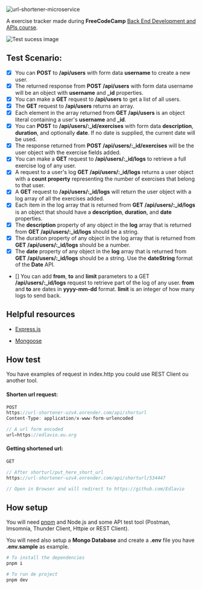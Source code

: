 ![url-shortener-microservice](https://socialify.git.ci/Edlavio/FCC-Back-End-Development-and-APIs/image?font=Inter&forks=1&issues=1&language=1&name=1&owner=1&pattern=Circuit%20Board&stargazers=1&theme=Auto)

A exercise tracker made during **FreeCodeCamp** [Back End Development and APIs course](https://www.freecodecamp.org/learn/back-end-development-and-apis).

![Test sucess image](./public/sucess.png)


## Test Scenario:
- [x] You can **POST** to **/api/users** with form data **username** to create a new user.
- [x] The returned response from **POST** **/api/users** with form data username will be an object with **username** and **_id** properties.
- [x] You can make a **GET** request to **/api/users** to get a list of all users.
- [x] The **GET** request to **/api/users** returns an array.
- [x] Each element in the array returned from **GET** **/api/users** is an object literal containing a user's **username** and **_id**.
- [x] You can **POST** to **/api/users/:_id/exercises** with form data **description**, **duration**, and optionally **date**. If no date is supplied, the current date will be used.
- [x] The response returned from **POST** **/api/users/:_id/exercises** will be the user object with the exercise fields added.
- [x] You can make a **GET** request to **/api/users/:_id/logs** to retrieve a full exercise log of any user.
- [x] A request to a user's log **GET** **/api/users/:_id/logs** returns a user object with a **count property** representing the number of exercises that belong to that user.
- [x] A **GET** request to **/api/users/:_id/logs** will return the user object with a log array of all the exercises added.
- [x] Each item in the log array that is returned from **GET** **/api/users/:_id/logs** is an object that should have a **description**, **duration**, and **date** properties.
- [x] The **description** property of any object in the **log** array that is returned from **GET** **/api/users/:_id/logs** should be a string.
- [x] The duration property of any object in the log array that is returned from **GET** **/api/users/:_id/logs** should be a number.
- [x] The **date** property of any object in the **log** array that is returned from **GET** **/api/users/:_id/logs** should be a string. Use the **dateString** format of the **Date** API.
- [] You can add **from**, **to** and **limit** parameters to a GET **/api/users/:_id/logs** request to retrieve part of the log of any user. **from** and **to** are dates in **yyyy-mm-dd** format. **limit** is an integer of how many logs to send back.

## Helpful resources

- [Express.js](https://expressjs.com/)

- [Mongoose](https://mongoosejs.com/)


## How test

You have examples of request in index.http you could use REST Client ou another tool.

#### Shorten url request:

```js
POST
https://url-shortener-uzv4.onrender.com/api/shorturl
Content-Type: application/x-www-form-urlencoded

// A url form encoded
url=https://edlavio.eu.org
```

#### Getting shortened url:

```js
GET

// After shorturl/put_here_short_url
https://url-shortener-uzv4.onrender.com/api/shorturl/534447

// Open in Browser and will redirect to https://github.com/Edlavio
```

## How setup

You will need [pnpm](https://pnpm.io/) and Node.js and some API test tool (Postman, Imsomnia, Thunder Client, Httpie or REST Client).

You will need also setup a **Mongo Database** and create a **.env** file you have **.env.sample** as example.

```bash
# To install the dependencies
pnpm i
```

```bash
# To run de project
pnpm dev
```
